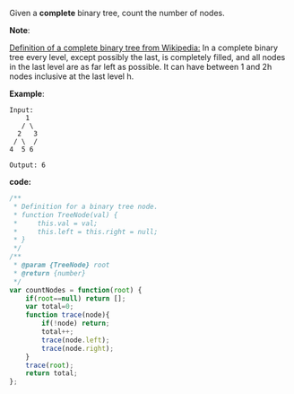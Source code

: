 Given a **complete** binary tree, count the number of nodes.

**Note**:

[Definition of a complete binary tree from Wikipedia:](https://en.wikipedia.org/wiki/Binary_tree#Types_of_binary_trees)
In a complete binary tree every level, except possibly the last, is completely filled, and all nodes in the last level are as far left as possible. It can have between 1 and 2h nodes inclusive at the last level h.

**Example**:
```
Input: 
    1
   / \
  2   3
 / \  /
4  5 6

Output: 6
```

**code:**

```js
/**
 * Definition for a binary tree node.
 * function TreeNode(val) {
 *     this.val = val;
 *     this.left = this.right = null;
 * }
 */
/**
 * @param {TreeNode} root
 * @return {number}
 */
var countNodes = function(root) {
    if(root==null) return [];
    var total=0;
    function trace(node){
        if(!node) return;
        total++;
        trace(node.left);
        trace(node.right); 
    }
    trace(root);
    return total;
};

```